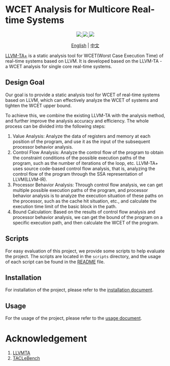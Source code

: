 # WCET Analysis for Multicore Real-time Systems



<p align="center">
    <a href="https://github.com/RTS-SYSU" rel="nofollow">
        <img src="https://img.shields.io/badge/RTS-SYSU-brightgreen.svg">
    </a>
    <a href="https://github.com/RTS-SYSU/llvmta" rel="nofollow">
        <img src="https://img.shields.io/badge/LLVM-TA+-blue.svg">
    </a>
    <a href="https://github.com/RTS-SYSU/llvmta" rel="nofollow">
        <img src="https://img.shields.io/badge/Multi_Core-WCET_Analysis-yellowgreen.svg">
    </a>
</p>

<p align="center">
    <a href="README.md">English</a> | <a href="README_zh.md">中文</a>
</p>

[LLVM-TA+](https://github.com/RTS-SYSU/LLVM-TA-) is a static analysis tool for WCET(Worst Case Execution Time) of real-time systems based on LLVM. It is developed based on the LLVM-TA - a WCET analysis for single core real-time systems.


## Design Goal

Our goal is to provide a static analysis tool for WCET of real-time systems based on LLVM, which can effectively analyze the WCET of systems and tighten the WCET upper bound.

To achieve this, we combine the existing LLVM-TA with the analysis method, and further improve the analysis accuracy and efficiency. The whole process can be divided into the following steps:

1. Value Analysis: Analyze the data of registers and memory at each position of the program, and use it as the input of the subsequent processor behavior analysis.
2. Control Flow Analysis: Analyze the control flow of the program to obtain the constraint conditions of the possible execution paths of the program, such as the number of iterations of the loop, etc. LLVM-TA+ uses source code-based control flow analysis, that is, analyzing the control flow of the program through the SSA representation of LLVM(LLVM-IR).
3. Processor Behavior Analysis: Through control flow analysis, we can get multiple possible execution paths of the program, and processor behavior analysis is to analyze the execution situation of these paths on the processor, such as the cache hit situation, etc., and calculate the execution time limit of the basic block in the path.
4. Bound Calculation: Based on the results of control flow analysis and processor behavior analysis, we can get the bound of the program on a specific execution path, and then calculate the WCET of the program.


## Scripts

For easy evaluation of this project, we provide some scripts to help evaluate the project. The scripts are located in the `scripts` directory, and the usage of each script can be found in the [README](scripts/README.md) file.

## Installation

For installation of the project, please refer to the [installation document](docs/INSTALL.md).

## Usage

For the usage of the project, please refer to the [usage document](docs/USAGE.md).

# Acknowledgement

1. [LLVMTA](https://gitlab.cs.uni-saarland.de/reineke/llvmta)
2. [TACLeBench](https://github.com/tacle/tacle-bench)

